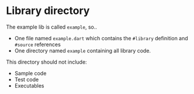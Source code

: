 # Library directory

The example lib is called `example`, so..

* One file named `example.dart` which contains the `#library` definition and `#source` references
* One directory named `example` containing all library code.

This directory should not include:
* Sample code
* Test code
* Executables
